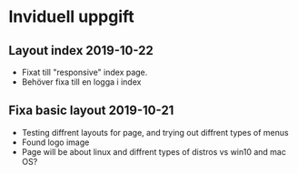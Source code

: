 # Inviduell uppgift

## Layout index 2019-10-22
- Fixat till "responsive" index page.
- Behöver fixa till en logga i index

## Fixa basic layout 2019-10-21
- Testing diffrent layouts for page, and trying out diffrent types of menus
- Found logo image
- Page will be about linux and diffrent types of distros vs win10 and mac OS?